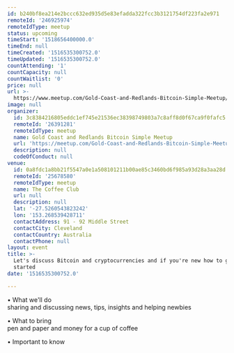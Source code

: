 ```yaml
---
id: b240bf8ea214e2bccc632ed935d5e83efadda322fcc3b3121754df223fa2e971
remoteId: '246925974'
remoteIdType: meetup
status: upcoming
timeStart: '1518656400000.0'
timeEnd: null
timeCreated: '1516535300752.0'
timeUpdated: '1516535300752.0'
countAttending: '1'
countCapacity: null
countWaitlist: '0'
price: null
url: >-
  https://www.meetup.com/Gold-Coast-and-Redlands-Bitcoin-Simple-Meetup/events/246925974/
image: null
organizer:
  id: 3c8384216805eddc1ef745e21536ec38398749803a7c8aff8d0f67ca9f0fafc5
  remoteId: '26391281'
  remoteIdType: meetup
  name: Gold Coast and Redlands Bitcoin Simple Meetup
  url: 'https://meetup.com/Gold-Coast-and-Redlands-Bitcoin-Simple-Meetup'
  description: null
  codeOfConduct: null
venue:
  id: 0a8fdc1a8bb21f5547a0e1a508101211b00ae85c3460bd6f985a93d28a3aa28d
  remoteId: '25678580'
  remoteIdType: meetup
  name: The Coffee Club
  url: null
  description: null
  lat: '-27.5260543823242'
  lon: '153.268539428711'
  contactAddress: 91 - 92 Middle Street
  contactCity: Cleveland
  contactCountry: Australia
  contactPhone: null
layout: event
title: >-
  Let's discuss Bitcoin and cryptocurrencies and if you're new how to get
  started
date: '1516535300752.0'

---
```

<p>• What we'll do<br/>sharing and discussing news, tips, insights and helping newbies</p> <p>• What to bring<br/>pen and paper and money for a cup of coffee</p> <p>• Important to know</p> 
